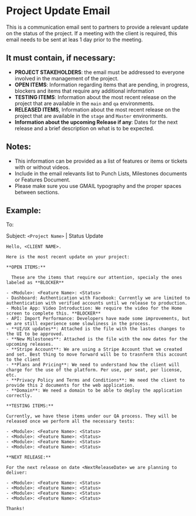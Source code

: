 # Project Update Email

This is a communication email sent to partners to provide a relevant update on the status of the project. If a meeting with the client is required, this email needs to be sent at leas 1 day prior to the meeting.

## It must contain, if necessary:

- **PROJECT STAKEHOLDERS**: the email must be addressed to everyone involved in the management of the project.
- **OPEN ITEMS**: Information regarding items that are pending, in progress, blockers and items that require any additional information
- **TESTING ITEMS**:  Information about the most recent release on the project that are available in the `main` and `qa`  environments.
- **RELEASED ITEMS**, Information about the most recent release on the project that are available in the `stage` and `Master` environments.
- **Information about the upcoming Release if any**: Dates for the next release and a brief description on what is to be expected.

## Notes:

- This information can be provided as a list of features or items or tickets with or without videos.
- Include in the email relevants list to Punch Lists, Milestones documents or Features Document.
- Please make sure you use GMAIL typography and the proper spaces between sections.

## Example:

To: <Project Stakeholders> 
  
Subject: `<Project Name>` | Status Update

```
Hello, <CLIENT NAME>.

Here is the most recent update on your project:

**OPEN ITEMS:**

  These are the items that require our attention, specialy the ones labeled as **BLOCKER**

- <Module>: <Feature Name>: <Status>
- Dashboard: Authentication with Facebook: Currently we are limited to authentication with verified accounts until we release to production.
- Mobile App: Video Introduction: We require the video for the Home screen to complete this. **BLOCKER**
- API: Import Performance: Developers have made some improvements, but we are still experience some slowliness in the process.
- **UI/UX updates**: Attached is the file with the lastes changes to the UI to be approved. 
- **New Milestones**: Attached is the file with the new dates for the upcoming releases.
- **Stripe Account**: We are using a Stripe Account that we created and set. Best thing to move forward will be to trasnferm this account to the client
- **Plans and Pricing**: We need to understand how the client will charge for the use of the platform. Per use, per seat, per license, etc. 
- **Privacy Policy and Terms and Conditions**: We need the client to provide this 2 documents for the web application.
- **Domain**: We need a domain to be able to deploy the application correctly.

**TESTING ITEMS:** 
  
Currently, we have these items under our QA process. They will be released once we perform all the necessary tests:
  
- <Module>: <Feature Name>: <Status>
- <Module>: <Feature Name>: <Status>
- <Module>: <Feature Name>: <Status>
- <Module>: <Feature Name>: <Status>

**NEXT RELEASE:**
  
For the next release on date <NextReleaseDate> we are planning to deliver:
  
- <Module>: <Feature Name>: <Status>
- <Module>: <Feature Name>: <Status>
- <Module>: <Feature Name>: <Status>
- <Module>: <Feature Name>: <Status>

Thanks!
  ```
